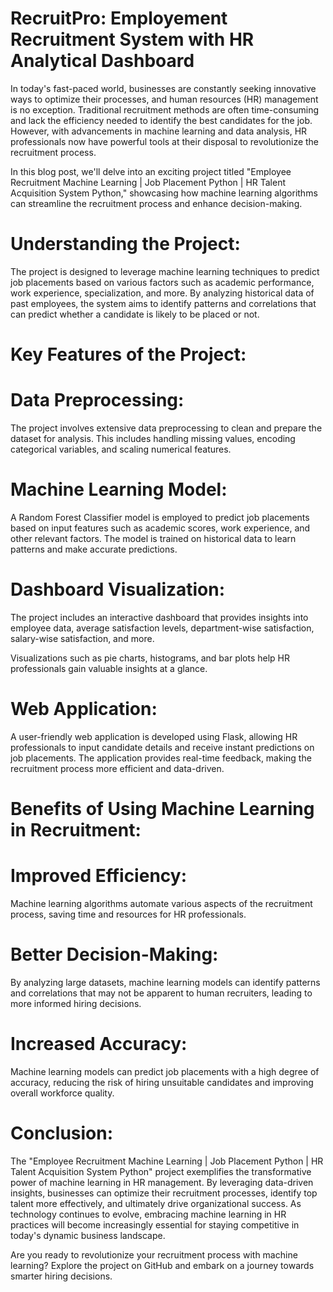# RecruitPro: Employement Recruitment System with HR Analytical Dashboard

In today's fast-paced world, businesses are constantly seeking innovative ways to optimize their processes, and human resources (HR) management is no exception. Traditional recruitment methods are often time-consuming and lack the efficiency needed to identify the best candidates for the job. However, with advancements in machine learning and data analysis, HR professionals now have powerful tools at their disposal to revolutionize the recruitment process.


In this blog post, we'll delve into an exciting project titled "Employee Recruitment Machine Learning | Job Placement Python | HR Talent Acquisition System Python," showcasing how machine learning algorithms can streamline the recruitment process and enhance decision-making.


# Understanding the Project:

The project is designed to leverage machine learning techniques to predict job placements based on various factors such as academic performance, work experience, specialization, and more. By analyzing historical data of past employees, the system aims to identify patterns and correlations that can predict whether a candidate is likely to be placed or not.


# Key Features of the Project:


# Data Preprocessing: 

The project involves extensive data preprocessing to clean and prepare the dataset for analysis. This includes handling missing values, encoding categorical variables, and scaling numerical features.


# Machine Learning Model:

A Random Forest Classifier model is employed to predict job placements based on input features such as academic scores, work experience, and other relevant factors. The model is trained on historical data to learn patterns and make accurate predictions.


# Dashboard Visualization: 

The project includes an interactive dashboard that provides insights into employee data, average satisfaction levels, department-wise satisfaction, salary-wise satisfaction, and more.

Visualizations such as pie charts, histograms, and bar plots help HR professionals gain valuable insights at a glance.


# Web Application:

A user-friendly web application is developed using Flask, allowing HR professionals to input candidate details and receive instant predictions on job placements. The application provides real-time feedback, making the recruitment process more efficient and data-driven.


# Benefits of Using Machine Learning in Recruitment:


# Improved Efficiency:

Machine learning algorithms automate various aspects of the recruitment process, saving time and resources for HR professionals.


# Better Decision-Making: 

By analyzing large datasets, machine learning models can identify patterns and correlations that may not be apparent to human recruiters, leading to more informed hiring decisions.

# Increased Accuracy:

Machine learning models can predict job placements with a high degree of accuracy, reducing the risk of hiring unsuitable candidates and improving overall workforce quality.



# Conclusion:


The "Employee Recruitment Machine Learning | Job Placement Python | HR Talent Acquisition System Python" project exemplifies the transformative power of machine learning in HR management. By leveraging data-driven insights, businesses can optimize their recruitment processes, identify top talent more effectively, and ultimately drive organizational success. As technology continues to evolve, embracing machine learning in HR practices will become increasingly essential for staying competitive in today's dynamic business landscape.


Are you ready to revolutionize your recruitment process with machine learning? Explore the project on GitHub and embark on a journey towards smarter hiring decisions.




